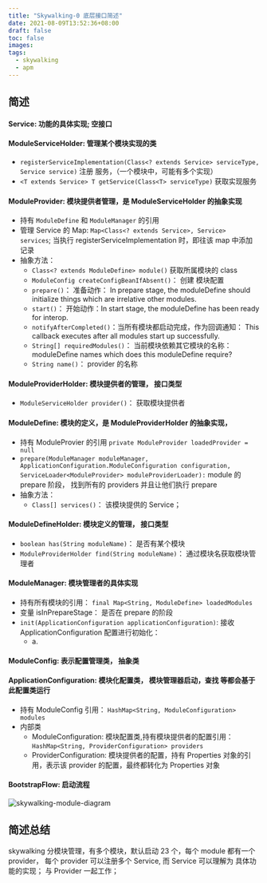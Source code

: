 ```yaml
---
title: "Skywalking-0 底层接口简述"
date: 2021-08-09T13:52:36+08:00
draft: false
toc: false
images:
tags:
  - skywalking
  - apm
---
```


## 简述
#### Service:  功能的具体实现; 空接口

#### ModuleServiceHolder: 管理某个模块实现的类
  * `registerServiceImplementation(Class<? extends Service> serviceType, Service service)` 注册 服务，（一个模块中，可能有多个实现）
  * `<T extends Service> T getService(Class<T> serviceType)` 获取实现服务
  
#### ModuleProvider: 模块提供者管理，是 ModuleServiceHolder 的抽象实现
  * 持有 `ModuleDefine` 和 `ModuleManager` 的引用
  * 管理 Service 的 Map: `Map<Class<? extends Service>, Service> services`; 当执行 registerServiceImplementation 时，即往该 map 中添加记录
  * 抽象方法：
    + `Class<? extends ModuleDefine> module()` 获取所属模块的 class
	+ `ModuleConfig createConfigBeanIfAbsent()`： 创建 模块配置
	+ `prepare()`： 准备动作：  In prepare stage, the moduleDefine should initialize things which are irrelative other modules.
	+ `start()`： 开始动作：In start stage, the moduleDefine has been ready for interop.
	+ `notifyAfterCompleted()`：当所有模块都启动完成，作为回调通知： This callback executes after all modules start up successfully.
	+ `String[] requiredModules()`：  当前模块依赖其它模块的名称： moduleDefine names which does this moduleDefine require?
	+ `String name()`： provider 的名称
	
#### ModuleProviderHolder: 模块提供者的管理， 接口类型
  * `ModuleServiceHolder provider()`： 获取模块提供者
  

#### ModuleDefine: 模块的定义，是 ModuleProviderHolder 的抽象实现，
  * 持有 ModuleProvier 的引用 `private ModuleProvider loadedProvider = null`
  * `prepare(ModuleManager moduleManager, ApplicationConfiguration.ModuleConfiguration configuration, ServiceLoader<ModuleProvider> moduleProviderLoader):` 
      module 的 prepare 阶段， 找到所有的 providers 并且让他们执行 prepare
  * 抽象方法：
    + `Class[] services()`： 该模块提供的 Service； 

#### ModuleDefineHolder: 模块定义的管理， 接口类型
  * `boolean has(String moduleName)`： 是否有某个模块
  * `ModuleProviderHolder find(String moduleName)`： 通过模块名获取模块管理者
  
#### ModuleManager: 模块管理者的具体实现
  * 持有所有模块的引用： `final Map<String, ModuleDefine> loadedModules`
  * 变量 isInPrepareStage： 是否在 prepare 的阶段
  * `init(ApplicationConfiguration applicationConfiguration)`: 接收 ApplicationConfiguration 配置进行初始化：
    + a. 

#### ModuleConfig: 表示配置管理类， 抽象类

#### ApplicationConfiguration: 模块化配置类， 模块管理器启动，查找 等都会基于此配置类运行
  * 持有 ModuleConfig 引用： `HashMap<String, ModuleConfiguration> modules`
  * 内部类 
    + ModuleConfiguration: 模块配置类,持有模块提供者的配置引用： `HashMap<String, ProviderConfiguration> providers`
    + ProviderConfiguration: 模块提供者的配置，持有 Properties 对象的引用，表示该 provider 的配置，最终都转化为 Properties 对象
    
#### BootstrapFlow: 启动流程

![skywalking-module-diagram](../skywalking/skywalking-module-diagram.png)

## 简述总结
skywalking 分模块管理，有多个模块，默认启动 23 个，每个 module 都有一个 provider， 每个 provider 可以注册多个 Service, 而 Service 可以理解为 具体功能的实现； 与 Provider 一起工作；
 
